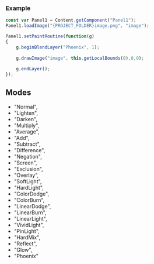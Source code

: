 

### Example

```javascript
const var Panel1 = Content.getComponent("Panel1");
Panel1.loadImage("{PROJECT_FOLDER}image.png", "image");

Panel1.setPaintRoutine(function(g)
{	
	g.beginBlendLayer("Phoenix", 1);
	
	g.drawImage("image", this.getLocalBounds(0),0,0);
	
	g.endLayer();
});
```

## Modes

- "Normal",
- "Lighten",
- "Darken",
- "Multiply",
- "Average",
- "Add",
- "Subtract",
- "Difference",
- "Negation",
- "Screen",
- "Exclusion",
- "Overlay",
- "SoftLight",
- "HardLight",
- "ColorDodge",
- "ColorBurn",
- "LinearDodge",
- "LinearBurn",
- "LinearLight",
- "VividLight",
- "PinLight",
- "HardMix",
- "Reflect",
- "Glow",
- "Phoenix"